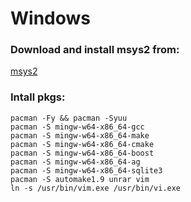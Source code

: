 # Windows

### Download and install msys2 from:
[msys2](https://repo.msys2.org/distrib/x86_64)

### Intall pkgs:
    pacman -Fy && pacman -Syuu
    pacman -S mingw-w64-x86_64-gcc
    pacman -S mingw-w64-x86_64-make
    pacman -S mingw-w64-x86_64-cmake
    pacman -S mingw-w64-x86_64-boost
    pacman -S mingw-w64-x86_64-ag
    pacman -S mingw-w64-x86_64-sqlite3
    pacman -S automake1.9 unrar vim
    ln -s /usr/bin/vim.exe /usr/bin/vi.exe

